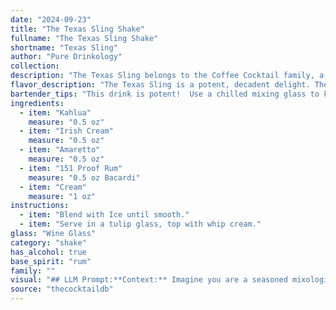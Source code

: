 ```yaml
---
date: "2024-09-23"
title: "The Texas Sling Shake"
fullname: "The Texas Sling Shake"
shortname: "Texas Sling"
author: "Pure Drinkology"
collection:
description: "The Texas Sling belongs to the Coffee Cocktail family, a category of drinks featuring coffee liqueur. This particular concoction likely originated in the 1980s, born from the era's love for sweet, layered cocktails.  "
flavor_description: "The Texas Sling is a potent, decadent delight. The Kahlua and Amaretto bring rich, coffee and almond notes. Irish Cream adds creamy sweetness and a touch of vanilla, while the 151 Proof Rum contributes a fiery, boozy kick.  The cream rounds out the flavors, creating a smooth, luxurious texture. Expect a rich, complex cocktail with a lingering warmth and a hint of danger. "
bartender_tips: "This drink is potent!  Use a chilled mixing glass to keep it cool.  Start with a small pour of 151, as a little goes a long way.  Don't over-shake - you want a smooth texture, not a milkshake.  Garnish with a sprinkle of cocoa powder or a cherry, but keep it simple to let the flavors shine. "
ingredients:
  - item: "Kahlua"
    measure: "0.5 oz"
  - item: "Irish Cream"
    measure: "0.5 oz"
  - item: "Amaretto"
    measure: "0.5 oz"
  - item: "151 Proof Rum"
    measure: "0.5 oz Bacardi"
  - item: "Cream"
    measure: "1 oz"
instructions:
  - item: "Blend with Ice until smooth."
  - item: "Serve in a tulip glass, top with whip cream."
glass: "Wine Glass"
category: "shake"
has_alcohol: true
base_spirit: "rum"
family: ""
visual: "## LLM Prompt:**Context:** Imagine you are a seasoned mixologist, renowned for your ability to create beautiful and delicious cocktails.  You've just finished crafting a Texas Sling – a cocktail made with Kahlua, Irish Cream, Amaretto, 151 Proof Rum, and cream. **Prompt:** Describe the appearance of the Texas Sling in detail. Consider the following aspects:* **Color:** What is the overall color of the drink? Does it have any distinct layers? * **Texture:** Is it smooth and creamy? Does it have any visible pieces of ice? * **Presentation:** Is the drink served in a specific glass? How is it garnished? * **Overall Impression:** What is the overall visual appeal of this cocktail? Does it look inviting and delicious?**Bonus:** Include specific details that evoke the Texas Sling name, such as elements that might remind you of the state of Texas. "
source: "thecocktaildb"
---
```


